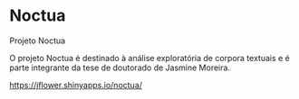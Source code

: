 # Noctua
Projeto Noctua

O projeto Noctua é destinado à análise exploratória de corpora textuais e é parte integrante da tese de doutorado de Jasmine Moreira.

https://jflower.shinyapps.io/noctua/

